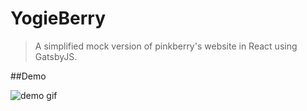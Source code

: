 # YogieBerry

> A simplified mock version of pinkberry's website in React using GatsbyJS.

##Demo

![demo gif](../public/static/yoberryDemo.gif)



